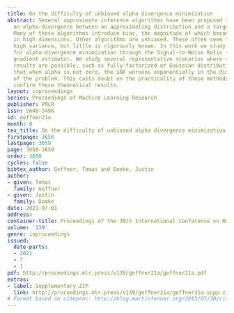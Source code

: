 ```yaml
---
title: On the difficulty of unbiased alpha divergence minimization
abstract: Several approximate inference algorithms have been proposed to minimize
  an alpha-divergence between an approximating distribution and a target distribution.
  Many of these algorithms introduce bias, the magnitude of which becomes problematic
  in high dimensions. Other algorithms are unbiased. These often seem to suffer from
  high variance, but little is rigorously known. In this work we study unbiased methods
  for alpha-divergence minimization through the Signal-to-Noise Ratio (SNR) of the
  gradient estimator. We study several representative scenarios where strong analytical
  results are possible, such as fully-factorized or Gaussian distributions. We find
  that when alpha is not zero, the SNR worsens exponentially in the dimensionality
  of the problem. This casts doubt on the practicality of these methods. We empirically
  confirm these theoretical results.
layout: inproceedings
series: Proceedings of Machine Learning Research
publisher: PMLR
issn: 2640-3498
id: geffner21a
month: 0
tex_title: On the difficulty of unbiased alpha divergence minimization
firstpage: 3650
lastpage: 3659
page: 3650-3659
order: 3650
cycles: false
bibtex_author: Geffner, Tomas and Domke, Justin
author:
- given: Tomas
  family: Geffner
- given: Justin
  family: Domke
date: 2021-07-01
address:
container-title: Proceedings of the 38th International Conference on Machine Learning
volume: '139'
genre: inproceedings
issued:
  date-parts:
  - 2021
  - 7
  - 1
pdf: http://proceedings.mlr.press/v139/geffner21a/geffner21a.pdf
extras:
- label: Supplementary ZIP
  link: http://proceedings.mlr.press/v139/geffner21a/geffner21a-supp.zip
# Format based on citeproc: http://blog.martinfenner.org/2013/07/30/citeproc-yaml-for-bibliographies/
---
```

